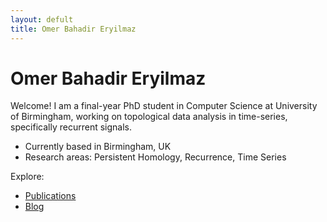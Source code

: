 ```yaml
---
layout: defult
title: Omer Bahadir Eryilmaz
---
```


# Omer Bahadir Eryilmaz

Welcome! I am a final-year PhD student in Computer Science at University of Birmingham, working on topological data analysis in time-series, specifically recurrent signals.

- Currently based in Birmingham, UK
- Research areas: Persistent Homology, Recurrence, Time Series

Explore:
- [Publications](publications.md)
- [Blog](blog.md)


